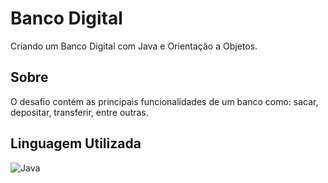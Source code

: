 # Banco Digital

Criando um Banco Digital com Java e Orientação a Objetos.

## Sobre

O desafio contém as principais funcionalidades de um banco como: sacar, depositar, transferir, entre outras.

## Linguagem Utilizada

![Java](https://img.shields.io/badge/java-%23ED8B00.svg?style=for-the-badge&logo=openjdk&logoColor=white)
